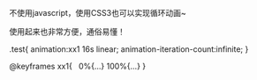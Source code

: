 
不使用javascript，使用CSS3也可以实现循环动画~

使用起来也非常方便，通俗易懂！

.test{
  animation:xx1 16s linear;
  animation-iteration-count:infinite;
}

@keyframes xx1{
   0%{...}
   100%{...}
}

